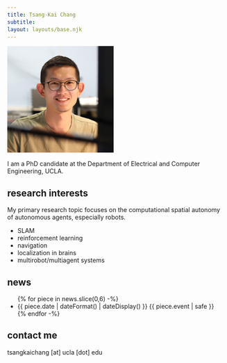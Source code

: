 ```yaml
---
title: Tsang-Kai Chang
subtitle: 
layout: layouts/base.njk
---
```


<div class="image-cropper">
  <img src="images/profile-pic.png" alt="avatar" class="profile-pic">
</div>


I am a PhD candidate at the Department of Electrical and Computer Engineering, UCLA.


## research interests

My primary research topic focuses on the computational spatial autonomy of autonomous agents, especially robots.

<ul class="feature-icons">
    <li class="fas fa-cog">SLAM</li>
    <li class="fas fa-comments">reinforcement learning</li>
    <li class="fas fa-map">navigation</li>    
    <li class="fas fa-kiwi-bird">localization in brains</li>
    <li class="fas fa-users">multirobot/multiagent systems</li>
</ul>

## news

<ul class="listing">
    {% for piece in news.slice(0,6) -%}
    <li>
        {{ piece.date  | dateFormat() | dateDisplay() }} 
          {{ piece.event | safe }}
    </li>
    {% endfor -%}
</ul>


## contact me

tsangkaichang [at] ucla [dot] edu